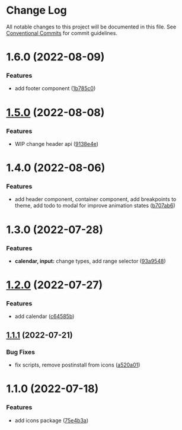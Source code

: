 # Change Log

All notable changes to this project will be documented in this file.
See [Conventional Commits](https://conventionalcommits.org) for commit guidelines.

# 1.6.0 (2022-08-09)


### Features

* add footer component ([1b785c0](https://github.com/SergeyBondar93/liba/commit/1b785c0e37cbd7a14fa3a9e08f723bf506801c35))





# [1.5.0](https://github.com/SergeyBondar93/liba/compare/@cheaaa/icons@1.4.0...@cheaaa/icons@1.5.0) (2022-08-08)


### Features

* WIP change header api ([9138e4e](https://github.com/SergeyBondar93/liba/commit/9138e4e8f76f92adb198fd3279675a882ec0d304))





# 1.4.0 (2022-08-06)


### Features

* add header component, container component, add breakpoints to theme, add todo to modal for improve animation states ([b707ab6](https://github.com/SergeyBondar93/liba/commit/b707ab6256a71928d7b1894dcc28e616117a44cb))





# 1.3.0 (2022-07-28)


### Features

* **calendar, input:** change types, add range selector ([93a9548](https://github.com/SergeyBondar93/liba/commit/93a9548368acbdc58f637f63fb513acacb8d9141))





# [1.2.0](https://github.com/SergeyBondar93/liba/compare/@cheaaa/icons@1.1.1...@cheaaa/icons@1.2.0) (2022-07-27)


### Features

* add calendar ([c64585b](https://github.com/SergeyBondar93/liba/commit/c64585b9830f97068c3331613dcdf2be2d43cdf3))





## [1.1.1](https://github.com/SergeyBondar93/liba/compare/@cheaaa/icons@1.1.0...@cheaaa/icons@1.1.1) (2022-07-21)


### Bug Fixes

* fix scripts, remove postinstall from icons ([a520a01](https://github.com/SergeyBondar93/liba/commit/a520a015edbf82a5191b6deca8388ac695189656))





# 1.1.0 (2022-07-18)


### Features

* add icons package ([75e4b3a](https://github.com/SergeyBondar93/liba/commit/75e4b3aa9f102631f1470e92b68a7d19f1a0bf17))
